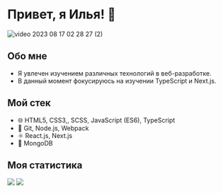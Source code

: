 # Привет, я Илья! 👋

<img src="https://s5.gifyu.com/images/SRfVt.gif" alt="video 2023 08 17 02 28 27 (2)" border="0" />

## Обо мне
- Я увлечен изучением различных технологий в веб-разработке.
- В данный момент фокусируюсь на изучении TypeScript и Next.js.

## Мой стек
- 🌐 HTML5, CSS3,, SCSS, JavaScript (ES6), TypeScript
- 🚀 Git, Node.js, Webpack
- ⚛️ React.js, Next.js
- 🍃 MongoDB

## Моя статистика
<img src="https://github-readme-stats.vercel.app/api?username=Ilya-Ivashchenk0&show_icons=true&count_private=true&hide=stars&theme=dark">  <img src="https://github-readme-stats.vercel.app/api/top-langs/?username=Ilya-Ivashchenk0&layout=compact&theme=dark">
